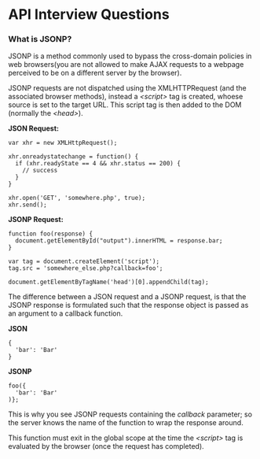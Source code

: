 # API Interview Questions

### What is JSONP?
JSONP is a method commonly used to bypass the cross-domain policies in web browsers(you are not allowed to make AJAX requests to a webpage perceived to be on a different server by the browser).

JSONP requests are not dispatched using the XMLHTTPRequest (and the associated browser methods), instead a *\<script\>* tag is created, whoese source is set to the target URL. This script tag is then added to the DOM (normally the *\<head\>*).

**JSON Request:**
```
var xhr = new XMLHttpRequest();

xhr.onreadystatechange = function() {
  if (xhr.readyState == 4 && xhr.status == 200) {
    // success
  }
}

xhr.open('GET', 'somewhere.php', true);
xhr.send();
```

**JSONP Request:**
```
function foo(response) {
  document.getElementById("output").innerHTML = response.bar;
}

var tag = document.createElement('script');
tag.src = 'somewhere_else.php?callback=foo';

document.getElementByTagName('head')[0].appendChild(tag);
```

The difference between a JSON request and a JSONP request, is that the JSONP response is formulated such that the response object is passed as an argument to a callback function.

**JSON**
```
{
  'bar': 'Bar'
}
```
**JSONP**
```
foo({
  'bar': 'Bar'
)};
```
This is why you see JSONP requests containing the *callback* parameter; so the server knows the name of the function to wrap the response around.

This function must exit in the global scope at the time the *\<script\>* tag is evaluated by the browser (once the request has completed).
